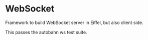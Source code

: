 WebSocket
=========

Framework to build WebSocket server in Eiffel, but also client side.

This passes the autobahn ws test suite.
